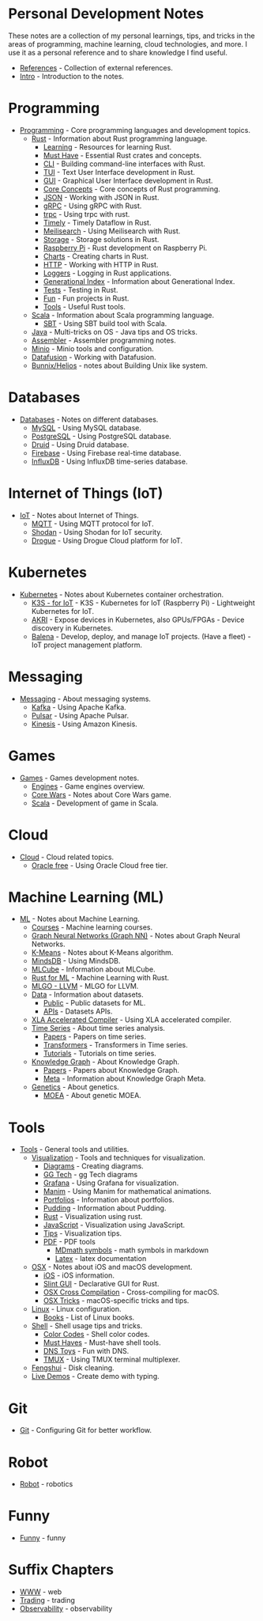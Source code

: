 # Personal Development Notes

These notes are a collection of my personal learnings, tips, and tricks in the areas of programming, machine learning, cloud technologies, and more. I use it as a personal reference and to share knowledge I find useful.

- [References](references.md) - Collection of external references.
- [Intro](intro.md) - Introduction to the notes.

# Programming

- [Programming](programming/programming.md) - Core programming languages and development topics.
    - [Rust](programming/rust/rust.md) - Information about Rust programming language.
        - [Learning](programming/rust/learning.md) - Resources for learning Rust.
        - [Must Have](programming/rust/_must_have.md) - Essential Rust crates and concepts.
        - [CLI](programming/rust/cli.md) - Building command-line interfaces with Rust.
        - [TUI](programming/rust/tui.md) - Text User Interface development in Rust.
        - [GUI](programming/rust/gui.md) - Graphical User Interface development in Rust.
        - [Core Concepts](programming/rust/core.md) - Core concepts of Rust programming.
        - [JSON](programming/rust/json.md) - Working with JSON in Rust.
        - [gRPC](programming/rust/gRPC.md) - Using gRPC with Rust.
        - [trpc](programming/rust/trpc.md) - Using trpc with rust.
        - [Timely](programming/rust/timely.md) - Timely Dataflow in Rust.
        - [Meilisearch](programming/rust/meilisearch.md) - Using Meilisearch with Rust.
        - [Storage](programming/rust/storage.md) - Storage solutions in Rust.
        - [Raspberry Pi](programming/rust/raspberry_pi.md) - Rust development on Raspberry Pi.
        - [Charts](programming/rust/charts.md) - Creating charts in Rust.
        - [HTTP](programming/rust/http.md) - Working with HTTP in Rust.
        - [Loggers](programming/rust/loggers.md) - Logging in Rust applications.
        - [Generational Index](programming/rust/generational_index.md) - Information about Generational Index.
        - [Tests](programming/rust/tests.md) - Testing in Rust.
        - [Fun](programming/rust/fun.md) - Fun projects in Rust.
        - [Tools](programming/rust/tools.md) - Useful Rust tools.
    - [Scala](programming/scala/scala.md) - Information about Scala programming language.
        - [SBT](programming/scala/sbt.md) - Using SBT build tool with Scala.
    - [Java](programming/java/java.md) - Multi-tricks on OS - Java tips and OS tricks.
    - [Assembler](programming/assembly.md) - Assembler programming notes.
    - [Minio](programming/minio.md) - Minio tools and configuration.
    - [Datafusion](programming/datafusion/datafusion.md) - Working with Datafusion.
    - [Bunnix/Helios](programming/building_unix_system.md) - notes about Building Unix like system.

# Databases

- [Databases](db/db.md) - Notes on different databases.
    - [MySQL](db/mysql.md) - Using MySQL database.
    - [PostgreSQL](db/postgresql.md) - Using PostgreSQL database.
    - [Druid](db/druid.md) - Using Druid database.
    - [Firebase](db/firebase.md) - Using Firebase real-time database.
    - [InfluxDB](db/influxdb.md) - Using InfluxDB time-series database.

# Internet of Things (IoT)

- [IoT](iot/iot.md) - Notes about Internet of Things.
    - [MQTT](iot/mqtt.md) - Using MQTT protocol for IoT.
    - [Shodan](iot/shodan.md) - Using Shodan for IoT security.
    - [Drogue](iot/drogue.md) - Using Drogue Cloud platform for IoT.

# Kubernetes

- [Kubernetes](kubernetes/kubernetes.md) - Notes about Kubernetes container orchestration.
    - [K3S - for IoT](kubernetes/k3s.md) - K3S - Kubernetes for IoT (Raspberry Pi) - Lightweight Kubernetes for IoT.
    - [AKRI](kubernetes/akri.md) - Expose devices in Kubernetes, also GPUs/FPGAs - Device discovery in Kubernetes.
    - [Balena](kubernetes/balena.md) - Develop, deploy, and manage IoT projects. (Have a fleet) - IoT project management platform.

# Messaging

- [Messaging](messagging/messagging.md) - About messaging systems.
    - [Kafka](messagging/kafka.md) - Using Apache Kafka.
    - [Pulsar](messagging/pulsar.md) - Using Apache Pulsar.
    - [Kinesis](messagging/kinesis.md) - Using Amazon Kinesis.

# Games

- [Games](games/games.md) -  Games development notes.
    - [Engines](games/engines.md) - Game engines overview.
    - [Core Wars](games/corewars.md) - Notes about Core Wars game.
    - [Scala](games/game_in_scala.md) - Development of game in Scala.

# Cloud

- [Cloud](cloud/cloud.md) - Cloud related topics.
    - [Oracle free](cloud/oracle_free_tier.md) - Using Oracle Cloud free tier.

# Machine Learning (ML)

- [ML](ml/ml.md) - Notes about Machine Learning.
    - [Courses](ml/courses.md) - Machine learning courses.
    - [Graph Neural Networks (Graph NN)](ml/graphNN.md) - Notes about Graph Neural Networks.
    - [K-Means](ml/kmenas.md) - Notes about K-Means algorithm.
    - [MindsDB](ml/mindsdb.md) - Using MindsDB.
    - [MLCube](ml/mlcube.md) - Information about MLCube.
    - [Rust for ML](ml/rust.md) - Machine Learning with Rust.
    - [MLGO - LLVM](ml/mlgo_llvm.md) - MLGO for LLVM.
    - [Data](ml/data/data.md) - Information about datasets.
        - [Public](ml/data/public.md) - Public datasets for ML.
        - [APIs](ml/data/apis.md) - Datasets APIs.
    - [XLA Accelerated Compiler](ml/XLA_accelerated_compiler.md) - Using XLA accelerated compiler.
    - [Time Series](ml/time_series/time_series.md) - About time series analysis.
        - [Papers](ml/time_series/papers.md) - Papers on time series.
        - [Transformers](ml/time_series/time_serie_transformer.md) - Transformers in Time series.
        - [Tutorials](ml/time_series/tutorials.md) - Tutorials on time series.
    - [Knowledge Graph](ml/knowledge_graph/knowledge_graph.md) - About Knowledge Graph.
        - [Papers](ml/knowledge_graph/papers.md) - Papers about Knowledge Graph.
        - [Meta](ml/knowledge_graph/meta.md) - Information about Knowledge Graph Meta.
    - [Genetics](ml/genetics/genetics.md) - About genetics.
        - [MOEA](ml/genetics/moea.md) -  About genetic MOEA.

# Tools

- [Tools](tools/tools.md) - General tools and utilities.
    - [Visualization](visualization/visualization.md) - Tools and techniques for visualization.
        - [Diagrams](visualization/diagrams.md) - Creating diagrams.
        - [GG Tech](visualization/ggtech.md) - gg Tech diagrams
        - [Grafana](visualization/grafana.md) - Using Grafana for visualization.
        - [Manim](visualization/manim.md) - Using Manim for mathematical animations.
        - [Portfolios](visualization/portfolios.md) - Information about portfolios.
        - [Pudding](visualization/pudding.md) - Information about Pudding.
        - [Rust](visualization/rust.md) - Visualization using rust.
        - [JavaScript](visualization/javascript.md) - Visualization using JavaScript.
        - [Tips](visualization/tips.md) - Visualization tips.
        - [PDF](visualization/pdf/pdf.md) - PDF tools
            - [MDmath symbols](visualization/pdf/MDmath_symbols.md) - math symbols in markdown
            - [Latex](visualization/pdf/latex.md) - latex documentation
    - [OSX](tools/osx/osx.md) - Notes about iOS and macOS development.
        - [iOS](tools/osx/ios.md) - iOS information.
        - [Slint GUI](tools/osx/slint.md) - Declarative GUI for Rust.
        - [OSX Cross Compilation](tools/osx/osxcross.md) - Cross-compiling for macOS.
        - [OSX Tricks](tools/osx/osx_tricks.md) - macOS-specific tricks and tips.
    - [Linux](tools/linux/linux.md) - Linux configuration.
        - [Books](tools/linux/books.md) - List of Linux books.
    - [Shell](tools/shell/tools.md) - Shell usage tips and tricks.
        - [Color Codes](tools/shell/color_codes.md) - Shell color codes.
        - [Must Haves](tools/shell/must_have.md) - Must-have shell tools.
        - [DNS Toys](tools/shell/dns_toys.md) - Fun with DNS.
        - [TMUX](tools/shell/tmux.md) - Using TMUX terminal multiplexer.
    - [Fengshui](tools/fengshui.md) - Disk cleaning.
    - [Live Demos](tools/live_demos/demo.md) - Create demo with typing.

# Git

- [Git](git/git.md) - Configuring Git for better workflow.


# Robot

- [Robot](robot/robot.md) - robotics

# Funny

- [Funny](funny/funny.md) - funny

# Suffix Chapters
- [WWW](www/www.md) - web
- [Trading](trading/trading.md) - trading
- [Observability](observability/observability.md) - observability